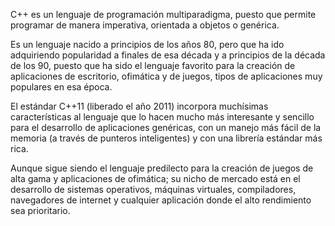   C++ es un lenguaje de programación multiparadigma, puesto que permite programar de manera imperativa, orientada a objetos o genérica.

Es un lenguaje nacido a principios de los años 80, pero que ha ido adquiriendo popularidad a finales de esa década y a principios de la década de los 90, puesto que ha sido el lenguaje favorito para la creación de aplicaciones de escritorio, ofimática y de juegos, tipos de aplicaciones muy populares en esa época.

El estándar C++11 (liberado el año 2011) incorpora muchísimas características al lenguaje que lo hacen mucho más interesante y sencillo para el desarrollo de aplicaciones genéricas, con un manejo más fácil de la memoria (a través de punteros inteligentes) y con una librería estándar más rica.

Aunque sigue siendo el lenguaje predilecto para la creación de juegos de alta gama y aplicaciones de ofimática; su nicho de mercado está en el desarrollo de sistemas operativos, máquinas virtuales, compiladores, navegadores de internet y cualquier aplicación donde el alto rendimiento sea prioritario.
